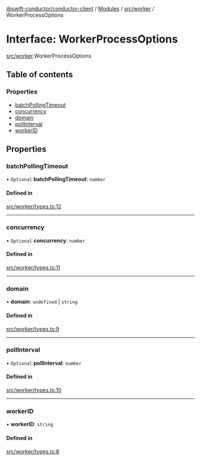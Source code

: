 [@swift-conductor/conductor-client](../README.md) / [Modules](../modules.md) / [src/worker](../modules/src_worker.md) / WorkerProcessOptions

# Interface: WorkerProcessOptions

[src/worker](../modules/src_worker.md).WorkerProcessOptions

## Table of contents

### Properties

- [batchPollingTimeout](src_worker.WorkerProcessOptions.md#batchpollingtimeout)
- [concurrency](src_worker.WorkerProcessOptions.md#concurrency)
- [domain](src_worker.WorkerProcessOptions.md#domain)
- [pollInterval](src_worker.WorkerProcessOptions.md#pollinterval)
- [workerID](src_worker.WorkerProcessOptions.md#workerid)

## Properties

### batchPollingTimeout

• `Optional` **batchPollingTimeout**: `number`

#### Defined in

[src/worker/types.ts:12](https://github.com/swift-conductor/conductor-client-typescript/blob/9866b7c/src/worker/types.ts#L12)

___

### concurrency

• `Optional` **concurrency**: `number`

#### Defined in

[src/worker/types.ts:11](https://github.com/swift-conductor/conductor-client-typescript/blob/9866b7c/src/worker/types.ts#L11)

___

### domain

• **domain**: `undefined` \| `string`

#### Defined in

[src/worker/types.ts:9](https://github.com/swift-conductor/conductor-client-typescript/blob/9866b7c/src/worker/types.ts#L9)

___

### pollInterval

• `Optional` **pollInterval**: `number`

#### Defined in

[src/worker/types.ts:10](https://github.com/swift-conductor/conductor-client-typescript/blob/9866b7c/src/worker/types.ts#L10)

___

### workerID

• **workerID**: `string`

#### Defined in

[src/worker/types.ts:8](https://github.com/swift-conductor/conductor-client-typescript/blob/9866b7c/src/worker/types.ts#L8)
